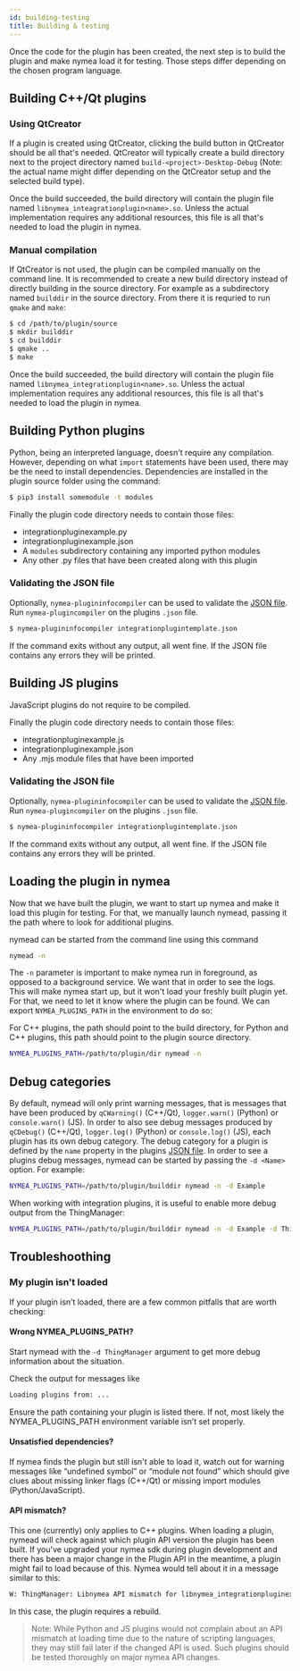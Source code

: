 ```yaml
---
id: building-testing
title: Building & testing
---
```


Once the code for the plugin has been created, the next step is to build the plugin and make nymea load it for testing. Those steps differ depending on the chosen program language.

## Building C++/Qt plugins

### Using QtCreator

If a plugin is created using QtCreator, clicking the build button in QtCreator should be all that's needed. QtCreator will typically create a build directory next to the project directory named `build-<project>-Desktop-Debug` (Note: the actual name might differ depending on the QtCreator setup and the selected build type).

Once the build succeeded, the build directory will contain the plugin file named `libnymea_inteagrationplugin<name>.so`. Unless the actual implementation requires any additional resources, this file is all that's needed to load the plugin in nymea.

### Manual compilation

If QtCreator is not used, the plugin can be compiled manually on the command line. It is recommended to create a new build directory instead of directly building in the source directory. For example as a subdirectory named `builddir` in the source directory. From there it is requried to run `qmake` and `make`:

```bash
$ cd /path/to/plugin/source
$ mkdir builddir
$ cd builddir
$ qmake ..
$ make
```
    
Once the build succeeded, the build directory will contain the plugin file named `libnymea_integrationplugin<name>.so`. Unless the actual implementation requires any additional resources, this file is all that's needed to load the plugin in nymea.

## Building Python plugins

Python, being an interpreted language, doesn't require any compilation. However, depending on what `import` statements have been used, there may be the need to install dependencies. Dependencies are installed in the plugin source folder using the command:

```Bash
$ pip3 install somemodule -t modules
```

Finally the plugin code directory needs to contain those files:
* integrationpluginexample.py
* integrationpluginexample.json
* A `modules` subdirectory containing any imported python modules
* Any other .py files that have been created along with this plugin

### Validating the JSON file

Optionally, `nymea-plugininfocompiler` can be used to validate the [JSON file](plugin-json). Run `nymea-plugincompiler` on the plugins `.json` file.

```bash
$ nymea-plugininfocompiler integrationplugintemplate.json
```
    
If the command exits without any output, all went fine. If the JSON file contains any errors they will be printed.

## Building JS plugins

JavaScript plugins do not require to be compiled.

Finally the plugin code directory needs to contain those files:
* integrationpluginexample.js
* integrationpluginexample.json
* Any .mjs module files that have been imported

### Validating the JSON file

Optionally, `nymea-plugininfocompiler` can be used to validate the [JSON file](plugin-json). Run `nymea-plugincompiler` on the plugins `.json` file.

```bash
$ nymea-plugininfocompiler integrationplugintemplate.json
```
    
If the command exits without any output, all went fine. If the JSON file contains any errors they will be printed.

## Loading the plugin in nymea

Now that we have built the plugin, we want to start up nymea and make it load this plugin for testing. For that, we manually launch nymead, passing it the path where to look for additional plugins.

nymead can be started from the command line using this command

```bash
nymead -n
```
    
The `-n` parameter is important to make nymea run in foreground, as opposed to a background service. We want that in order to see the logs. This will make nymea start up, but it won't load your freshly built plugin yet. For that, we need to let it know where the plugin can be found. We can export `NYMEA_PLUGINS_PATH` in the environment to do so:

For C++ plugins, the path should point to the build directory, for Python and C++ plugins, this path should point to the plugin source directory.

```bash
NYMEA_PLUGINS_PATH=/path/to/plugin/dir nymead -n
```

## Debug categories

By default, nymead will only print warning messages, that is messages that have been produced by `qCWarning()` (C++/Qt), `logger.warn()` (Python) or `console.warn()` (JS). In order to also see debug messages produced by `qCDebug()` (C++/Qt), `logger.log()` (Python) or `console.log()` (JS), each plugin has its own debug category. The debug category for a plugin is defined by the `name` property in the plugins [JSON file](plugin-json). In order to see a plugins debug messages, nymead can be started by passing the `-d <Name>` option. For example:

```bash
NYMEA_PLUGINS_PATH=/path/to/plugin/builddir nymead -n -d Example
```

When working with integration plugins, it is useful to enable more debug output from the ThingManager:

```bash
NYMEA_PLUGINS_PATH=/path/to/plugin/builddir nymead -n -d Example -d ThingManager
```

## Troubleshoothing

### My plugin isn't loaded

If your plugin isn’t loaded, there are a few common pitfalls that are worth checking:

#### Wrong NYMEA_PLUGINS_PATH?

Start nymead with the `-d ThingManager` argument to get more debug information about the situation.

Check the output for messages like 

```bash
Loading plugins from: ...
```

Ensure the path containing your plugin is listed there. If not, most likely the NYMEA_PLUGINS_PATH environment variable isn’t set properly.

#### Unsatisfied dependencies?

If nymea finds the plugin but still isn't able to load it, watch out for warning messages like “undefined symbol” or “module not found” which should give clues about missing linker flags (C++/Qt) or missing import modules (Python/JavaScript).

#### API mismatch?

This one (currently) only applies to C++ plugins. When loading a plugin, nymead will check against which plugin API version the plugin has been built. If you've upgraded your nymea sdk during plugin development and there has been a major change in the Plugin API in the meantime, a plugin might fail to load because of this. Nymea would tell about it in a message similar to this:

```bash
W: ThingManager: Libnymea API mismatch for libnymea_integrationpluginexample.so. Core API: 4.1, Plugin API: 3.4
```
    
In this case, the plugin requires a rebuild.

> Note: While Python and JS plugins would not complain about an API mismatch at loading time due to the nature of scripting languages, they may still fail later if the changed API is used. Such plugins should be tested thoroughly on major nymea API changes.
